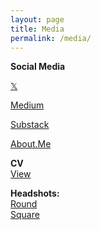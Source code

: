 ```yaml
---
layout: page
title: Media
permalink: /media/
---
```


**Social Media**

<a href="https://x.com/linkd">𝕏</a>

<a href="https://medium.com/@link">Medium</a>

<a href="https://link.substack.com">Substack</a>

<a href="https://about.me/linkdaniel">About.Me</a>

**CV**
<br>
<a href="https://read.cv/linkdaniel">View</a>

**Headshots:**
<br>
<a href="https://github.com/linkdniel/link.github.io/blob/main/media/linkdaniel-round.png?raw=true">Round</a>
<br>
<a href="https://github.com/linkdniel/link.github.io/blob/main/media/linkdaniel-square.jpg?raw=true">Square</a>
